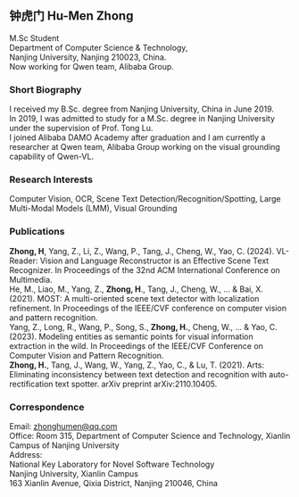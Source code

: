 ## 钟虎门 Hu-Men Zhong
  M.Sc Student<br>
  Department of Computer Science & Technology,<br>
  Nanjing University, Nanjing 210023, China.<br>
  Now working for Qwen team, Alibaba Group.<br>

### Short Biography
  I received my B.Sc. degree from Nanjing University, China in June 2019.<br>
  In 2019, I was admitted to study for a M.Sc. degree in Nanjing University under the supervision of Prof. Tong Lu.<br>
  I joined Alibaba DAMO Academy after graduation and I am currently a researcher at Qwen team, Alibaba Group working on the visual grounding capability of Qwen-VL.
  
### Research Interests
  Computer Vision, OCR, Scene Text Detection/Recognition/Spotting, Large Multi-Modal Models (LMM), Visual Grounding<br>

### Publications
  **Zhong, H**, Yang, Z., Li, Z., Wang, P., Tang, J., Cheng, W., Yao, C. (2024). VL-Reader: Vision and Language Reconstructor is an Effective Scene Text Recognizer. In Proceedings of the 32nd ACM International Conference on Multimedia.<br>
  He, M., Liao, M., Yang, Z., **Zhong, H**., Tang, J., Cheng, W., ... & Bai, X. (2021). MOST: A multi-oriented scene text detector with localization refinement. In Proceedings of the IEEE/CVF conference on computer vision and pattern recognition.<br>
  Yang, Z., Long, R., Wang, P., Song, S., **Zhong, H.**, Cheng, W., ... & Yao, C. (2023). Modeling entities as semantic points for visual information extraction in the wild. In Proceedings of the IEEE/CVF Conference on Computer Vision and Pattern Recognition.<br>
  **Zhong, H.**, Tang, J., Wang, W., Yang, Z., Yao, C., & Lu, T. (2021). Arts: Eliminating inconsistency between text detection and recognition with auto-rectification text spotter. arXiv preprint arXiv:2110.10405.<br>
  
### Correspondence
  Email: zhonghumen@qq.com<br>
  Office: Room 315, Department of Computer Science and Technology, Xianlin Campus of Nanjing University<br>
  Address:<br> 
  National Key Laboratory for Novel Software Technology<br>
  Nanjing University, Xianlin Campus<br>
  163 Xianlin Avenue, Qixia District, Nanjing 210046, China<br>

